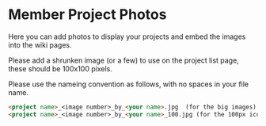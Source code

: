 # Member Project Photos

Here you can add photos to display your projects and embed the images into the wiki pages.

Please add a shrunken image (or a few) to use on the project list page, these should be 100x100 pixels.

Please use the nameing convention as follows, with no spaces in your file name. 

```markdown
<project name>_<image number>_by_<your name>.jpg  (for the big images)
<project name>_<image number>_by_<your name>_100.jpg (for the 100px icon images)
```
